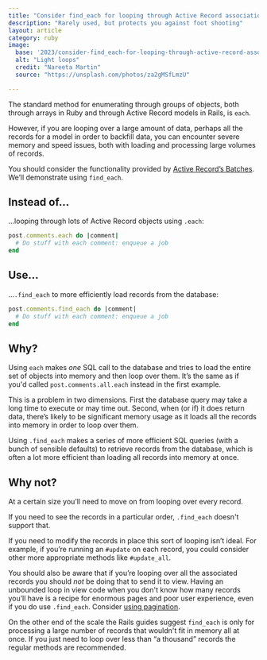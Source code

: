 ```yaml
---
title: "Consider find_each for looping through Active Record associations"
description: "Rarely used, but protects you against foot shooting"
layout: article
category: ruby
image:
  base: '2023/consider-find_each-for-looping-through-active-record-associations'
  alt: "Light loops"
  credit: "Nareeta Martin"
  source: "https://unsplash.com/photos/za2gMSfLmzU"

---
```


The standard method for enumerating through groups of objects, both through arrays in Ruby and through Active Record models in Rails, is `each`.

However, if you are looping over a large amount of data, perhaps all the records for a model in order to backfill data, you can encounter severe memory and speed issues, both with loading and processing large volumes of records.

You should consider the functionality provided by [Active Record’s Batches](https://api.rubyonrails.org/classes/ActiveRecord/Batches.html). We’ll demonstrate using `find_each`.


## Instead of…

…looping through lots of Active Record objects using `.each`:

```ruby
post.comments.each do |comment|
  # Do stuff with each comment: enqueue a job
end
```


## Use…

…`.find_each` to more efficiently load records from the database:

```ruby
post.comments.find_each do |comment|
  # Do stuff with each comment: enqueue a job
end
```


## Why?

Using `each` makes _one_ SQL call to the database and tries to load the entire set of objects into memory and then loop over them. It’s the same as if you'd called `post.comments.all.each` instead in the first example.

This is a problem in two dimensions. First the database query may take a long time to execute or may time out. Second, when (or if) it does return data, there’s likely to be significant memory usage as it loads all the records into memory in order to loop over them. 

Using `.find_each` makes a series of more efficient SQL queries (with a bunch of sensible defaults) to retrieve records from the database, which is often a lot more efficient than loading all records into memory at once.


## Why not?

At a certain size you’ll need to move on from looping over every record.

If you need to see the records in a particular order, `.find_each` doesn't support that.

If you need to modify the records in place this sort of looping isn’t ideal. For example, if you’re running an `#update` on each record, you could consider other more appropriate methods like `#update_all`.

You should also be aware that if you’re looping over all the associated records you should _not_ be doing that to send it to view. Having an unbounded loop in view code when you don't know how many records you’ll have is a recipe for enormous pages and poor user experience, even if you do use `.find_each`. Consider [using pagination](/ruby/do-not-use-all-without-pagination-or-limit).

On the other end of the scale the Rails guides suggest `find_each` is only for processing a large number of records that wouldn't fit in memory all at once. If you just need to loop over less than “a thousand” records the regular methods are recommended.